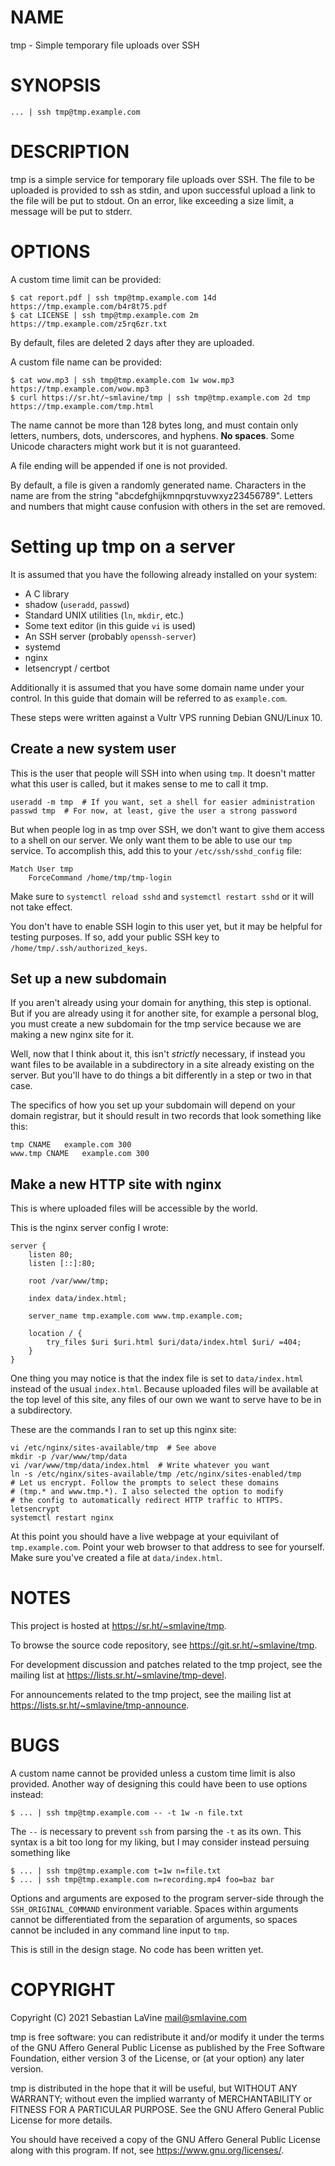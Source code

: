 # NAME

tmp - Simple temporary file uploads over SSH

# SYNOPSIS

	... | ssh tmp@tmp.example.com

# DESCRIPTION

tmp is a simple service for temporary file uploads over SSH. The file to
be uploaded is provided to ssh as stdin, and upon successful upload a
link to the file will be put to stdout. On an error, like exceeding a
size limit, a message will be put to stderr.

# OPTIONS

A custom time limit can be provided:

	$ cat report.pdf | ssh tmp@tmp.example.com 14d
	https://tmp.example.com/b4r8t75.pdf
	$ cat LICENSE | ssh tmp@tmp.example.com 2m
	https://tmp.example.com/z5rq6zr.txt

By default, files are deleted 2 days after they are uploaded.

A custom file name can be provided:

	$ cat wow.mp3 | ssh tmp@tmp.example.com 1w wow.mp3
	https://tmp.example.com/wow.mp3
	$ curl https://sr.ht/~smlavine/tmp | ssh tmp@tmp.example.com 2d tmp
	https://tmp.example.com/tmp.html

The name cannot be more than 128 bytes long, and must contain only
letters, numbers, dots, underscores, and hyphens. **No spaces**. Some
Unicode characters might work but it is not guaranteed.

A file ending will be appended if one is not provided.

By default, a file is given a randomly generated name. Characters in the
name are from the string "abcdefghijkmnpqrstuvwxyz23456789". Letters and
numbers that might cause confusion with others in the set are removed.

# Setting up tmp on a server

It is assumed that you have the following already installed on your system:

- A C library
- shadow (```useradd```, ```passwd```)
- Standard UNIX utilities (```ln```, ```mkdir```, etc.)
- Some text editor (in this guide ```vi``` is used)
- An SSH server (probably ```openssh-server```)
- systemd
- nginx
- letsencrypt / certbot

Additionally it is assumed that you have some domain name under your
control. In this guide that domain will be referred to as ```example.com```.

These steps were written against a Vultr VPS running Debian GNU/Linux 10.

## Create a new system user

This is the user that people will SSH into when using ```tmp```. It
doesn't matter what this user is called, but it makes sense to me to
call it tmp.

	useradd -m tmp  # If you want, set a shell for easier administration
	passwd tmp  # For now, at least, give the user a strong password

But when people log in as tmp over SSH, we don't want to give them
access to a shell on our server. We only want them to be able to use our
```tmp``` service. To accomplish this, add this to your
```/etc/ssh/sshd_config``` file:

	Match User tmp
		ForceCommand /home/tmp/tmp-login

Make sure to ```systemctl reload sshd``` and ```systemctl restart
sshd``` or it will not take effect.

You don't have to enable SSH login to this user yet, but it may be
helpful for testing purposes. If so, add your public SSH key to
```/home/tmp/.ssh/authorized_keys```.

## Set up a new subdomain

If you aren't already using your domain for anything, this step is
optional. But if you are already using it for another site, for example
a personal blog, you must create a new subdomain for the tmp service
because we are making a new nginx site for it.

Well, now that I think about it, this isn't _strictly_ necessary, if
instead you want files to be available in a subdirectory in a site
already existing on the server. But you'll have to do things a bit
differently in a step or two in that case.

The specifics of how you set up your subdomain will depend on your
domain registrar, but it should result in two records that look
something like this:

	tmp	CNAME	example.com	300
	www.tmp	CNAME	example.com	300

## Make a new HTTP site with nginx

This is where uploaded files will be accessible by the world.

This is the nginx server config I wrote:

	server {
		listen 80;
		listen [::]:80;

		root /var/www/tmp;

		index data/index.html;

		server_name tmp.example.com www.tmp.example.com;

		location / {
			try_files $uri $uri.html $uri/data/index.html $uri/ =404;
		}
	}

One thing you may notice is that the index file is set to
```data/index.html``` instead of the usual ```index.html```. Because
uploaded files will be available at the top level of this site, any
files of our own we want to serve have to be in a subdirectory.

These are the commands I ran to set up this nginx site:

	vi /etc/nginx/sites-available/tmp  # See above
	mkdir -p /var/www/tmp/data
	vi /var/www/tmp/data/index.html  # Write whatever you want
	ln -s /etc/nginx/sites-available/tmp /etc/nginx/sites-enabled/tmp
	# Let us encrypt. Follow the prompts to select these domains
	# (tmp.* and www.tmp.*). I also selected the option to modify
	# the config to automatically redirect HTTP traffic to HTTPS.
	letsencrypt
	systemctl restart nginx

At this point you should have a live webpage at your equivilant of
```tmp.example.com```. Point your web browser to that address to see for
yourself. Make sure you've created a file at ```data/index.html```.

# NOTES

This project is hosted at <https://sr.ht/~smlavine/tmp>.

To browse the source code repository, see
<https://git.sr.ht/~smlavine/tmp>.

For development discussion and patches related to the tmp project, see
the mailing list at <https://lists.sr.ht/~smlavine/tmp-devel>.

For announcements related to the tmp project, see the mailing list at
<https://lists.sr.ht/~smlavine/tmp-announce>.

# BUGS

A custom name cannot be provided unless a custom time limit is also
provided. Another way of designing this could have been to use options
instead:

	$ ... | ssh tmp@tmp.example.com -- -t 1w -n file.txt

The ```--``` is necessary to prevent ```ssh``` from parsing the ```-t```
as its own. This syntax is a bit too long for my liking, but I may
consider instead persuing something like

	$ ... | ssh tmp@tmp.example.com t=1w n=file.txt
	$ ... | ssh tmp@tmp.example.com n=recording.mp4 foo=baz bar

Options and arguments are exposed to the program server-side through the
```SSH_ORIGINAL_COMMAND``` environment variable. Spaces within arguments
cannot be differentiated from the separation of arguments, so spaces
cannot be included in any command line input to ```tmp```.

This is still in the design stage. No code has been written yet.

# COPYRIGHT

Copyright (C) 2021 Sebastian LaVine <mail@smlavine.com>

tmp is free software: you can redistribute it and/or modify it under
the terms of the GNU Affero General Public License as published by
the Free Software Foundation, either version 3 of the License, or
(at your option) any later version.

tmp is distributed in the hope that it will be useful,
but WITHOUT ANY WARRANTY; without even the implied warranty of
MERCHANTABILITY or FITNESS FOR A PARTICULAR PURPOSE.  See the
GNU Affero General Public License for more details.

You should have received a copy of the GNU Affero General Public License
along with this program.  If not, see <https://www.gnu.org/licenses/>.
